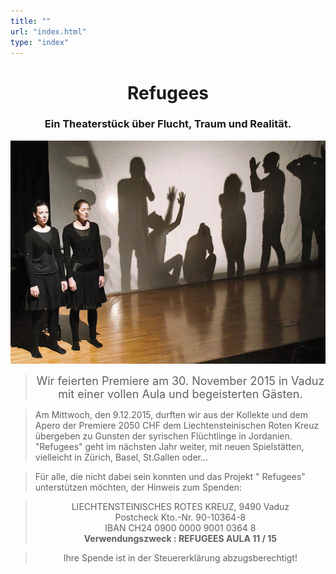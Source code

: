 ```yaml
---
title: ""
url: "index.html"
type: "index"
---
```


# <center> Refugees</center>
### <center> Ein Theaterstück über Flucht, Traum und Realität.</center>

<p>
<center><img src="/premieregross.jpg"/></p></center>
  <span style="color:#2B1804">

><center><FONT SIZE="4">Wir feierten Premiere am 30. November 2015 in Vaduz mit einer vollen Aula und begeisterten Gästen.</Font>

>Am Mittwoch, den 9.12.2015, durften wir aus der Kollekte und dem Apero der Premiere  2050 CHF dem Liechtensteinischen Roten Kreuz übergeben zu Gunsten der syrischen Flüchtlinge in Jordanien. <br/>
"Refugees" geht im nächsten Jahr weiter, mit neuen Spielstätten, vielleicht in Zürich, Basel, St.Gallen oder...</br>

>Für alle, die nicht dabei sein konnten und das Projekt " Refugees" unterstützen möchten,  der Hinweis zum Spenden:

<center><blockquote>
LIECHTENSTEINISCHES ROTES KREUZ, 9490 Vaduz<br/>
Postcheck
Kto.-Nr. 90-10364-8<br/>
IBAN    CH24 0900 0000 9001 0364 8 <br/>
<b>Verwendungszweck : REFUGEES AULA 11 / 15</b><br/>
</blockquote>

>Ihre Spende ist in der Steuererklärung abzugsberechtigt!
</span></center>

